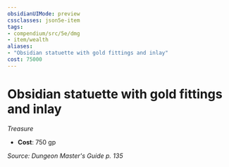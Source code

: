 ```yaml
---
obsidianUIMode: preview
cssclasses: json5e-item
tags:
- compendium/src/5e/dmg
- item/wealth
aliases: 
- "Obsidian statuette with gold fittings and inlay"
cost: 75000
---
```

# Obsidian statuette with gold fittings and inlay
*Treasure*  

- **Cost**: 750 gp

*Source: Dungeon Master's Guide p. 135*